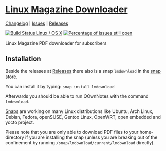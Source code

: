 # [Linux Magazine Downloader](https://github.com/pbek/lmdownload)

[Changelog](https://github.com/pbek/lmdownload/blob/develop/CHANGELOG.md) |
[Issues](https://github.com/pbek/lmdownload/issues) |
[Releases](https://github.com/pbek/lmdownload/releases)

[![Build Status Linux / OS X](https://travis-ci.org/pbek/lmdownload.svg?branch=develop)](https://travis-ci.org/pbek/lmdownload)
[![Percentage of issues still open](http://isitmaintained.com/badge/open/pbek/lmdownload.svg)](http://isitmaintained.com/project/pbek/lmdownload "Percentage of issues still open")

Linux Magazine PDF downloader for subscribers

## Installation

Beside the releases at [Releases](https://github.com/pbek/lmdownload/releases) there also is a snap `lmdownload`
in the [snap store](https://snapcraft.io/lmdownload).

You can install it by typing: `snap install lmdownload`

Afterwards you should be able to run QOwnNotes with the command `lmdownload`.

[Snaps](http://snapcraft.io/) are working on many Linux distributions like Ubuntu, Arch Linux, Debian, Fedora,
openSUSE, Gentoo Linux, OpenWRT, open embedded and yocto project.

Please note that you are only able to download PDF files to your home-directory if you are installing the snap
(unless you are breaking out of the confinement by running `/snap/lmdownload/current/lmdownload` directly).

